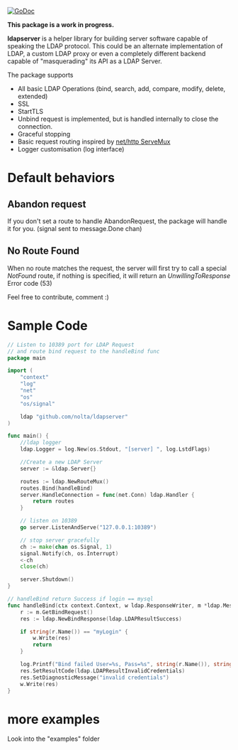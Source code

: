 [![GoDoc](https://godoc.org/github.com/nolta/ldapserver?status.svg)](https://godoc.org/github.com/nolta/ldapserver)

**This package is a work in progress.**

**ldapserver** is a helper library for building server software capable of speaking the LDAP protocol. This could be an alternate implementation of LDAP, a custom LDAP proxy or even a completely different backend capable of "masquerading" its API as a LDAP Server.

The package supports 
* All basic LDAP Operations (bind, search, add, compare, modify, delete, extended)
* SSL
* StartTLS
* Unbind request is implemented, but is handled internally to close the connection.
* Graceful stopping
* Basic request routing inspired by [net/http ServeMux](http://golang.org/pkg/net/http/#ServeMux)
* Logger customisation (log interface)

# Default behaviors
## Abandon request
If you don't set a route to handle AbandonRequest, the package will handle it for you. (signal sent to message.Done chan)

## No Route Found
When no route matches the request, the server will first try to call a special *NotFound* route, if nothing is specified, it will return an *UnwillingToResponse* Error code (53)

Feel free to contribute, comment :)

#  Sample Code
```Go
// Listen to 10389 port for LDAP Request
// and route bind request to the handleBind func
package main

import (
	"context"
	"log"
	"net"
	"os"
	"os/signal"

	ldap "github.com/nolta/ldapserver"
)

func main() {
	//ldap logger
	ldap.Logger = log.New(os.Stdout, "[server] ", log.LstdFlags)

	//Create a new LDAP Server
	server := &ldap.Server{}

	routes := ldap.NewRouteMux()
	routes.Bind(handleBind)
	server.HandleConnection = func(net.Conn) ldap.Handler {
		return routes
	}

	// listen on 10389
	go server.ListenAndServe("127.0.0.1:10389")

	// stop server gracefully
	ch := make(chan os.Signal, 1)
	signal.Notify(ch, os.Interrupt)
	<-ch
	close(ch)

	server.Shutdown()
}

// handleBind return Success if login == mysql
func handleBind(ctx context.Context, w ldap.ResponseWriter, m *ldap.Message) {
	r := m.GetBindRequest()
	res := ldap.NewBindResponse(ldap.LDAPResultSuccess)

	if string(r.Name()) == "myLogin" {
		w.Write(res)
		return
	}

	log.Printf("Bind failed User=%s, Pass=%s", string(r.Name()), string(r.AuthenticationSimple()))
	res.SetResultCode(ldap.LDAPResultInvalidCredentials)
	res.SetDiagnosticMessage("invalid credentials")
	w.Write(res)
}
```

# more examples
Look into the "examples" folder
